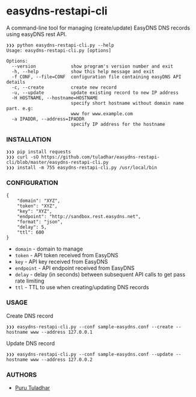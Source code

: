 # easydns-restapi-cli

A command-line tool for managing (create/update) EasyDNS DNS records using easyDNS rest API.

```
❯❯❯ python easydns-restapi-cli.py --help                   
Usage: easydns-restapi-cli.py [options]

Options:
  --version             show program's version number and exit
  -h, --help            show this help message and exit
  -f CONF, --file=CONF  configuration file containing easyDNS API details
  -c, --create          create new record
  -u, --update          update existing record to new IP address
  -H HOSTNAME, --hostname=HOSTNAME
                        specify short hostname without domain name part. e.g:
                        www for www.example.com
  -a IPADDR, --address=IPADDR
                        specify IP address for the hostname
```

### INSTALLATION
```
❯❯❯ pip install requests
❯❯❯ curl -sO https://github.com/tuladhar/easydns-restapi-cli/blob/master/easydns-restapi-cli.py
❯❯❯ install -m 755 easydns-restapi-cli.py /usr/local/bin
```

### CONFIGURATION
```
{
	"domain": "XYZ",
	"token": "XYZ",
	"key": "XYZ",
	"endpoint": "http://sandbox.rest.easydns.net",
	"format": "json",
	"delay": 5,
	"ttl": 600
}
```

* `domain` - domain to manage
* `token` - API token received from EasyDNS
* `key` - API key received from EasyDNS
* `endpoint` - API endpoint received from EasyDNS
* `delay` - delay (in seconds) between subsequent API calls to get pass rate limiting
* `ttl` - TTL to use when creating/updating DNS records 

### USAGE

Create DNS record
```
❯❯❯ easydns-restapi-cli.py --conf sample-easydns.conf --create --hostname www --address 127.0.0.1
```

Update DNS record
```
❯❯❯ easydns-restapi-cli.py --conf sample-easydns.conf --update --hostname www --address 127.0.0.2
```

### AUTHORS
- [Puru Tuladhar](github.com/tuladhar)
